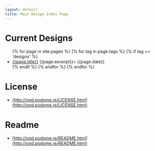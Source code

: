 ```yaml
---
layout: default
title: Main Design Index Page
---
```


# Current Designs

<ul>
{% for page in site.pages %}	
  {% for tag in page.tags %}
    {% if tag == 'designs' %}
<li><a href="{{page.url}}">{{page.title}}</a> {{page.excerpt}}< {{page.date}}</li>
    {% endif %}
  {% endfor %}
{% endfor %}
</ul>

# License

* [http://ond.podome.re/LICENSE.html](http://ond.podome.re/LICENSE.html)

# Readme

* [http://ond.podome.re/README.html](http://ond.podome.re/README.html)
